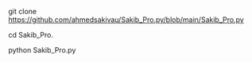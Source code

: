 
git clone https://github.com/ahmedsakivau/Sakib_Pro.py/blob/main/Sakib_Pro.py

cd Sakib_Pro.

python Sakib_Pro.py
